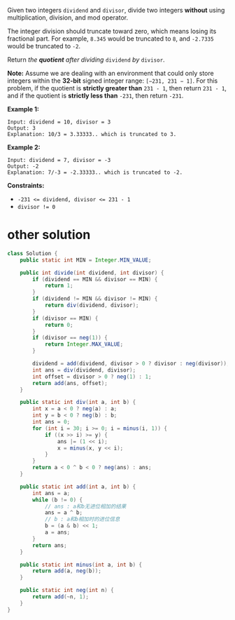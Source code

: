 Given two integers `dividend` and `divisor`, divide two integers **without** using multiplication, division, and mod operator.

The integer division should truncate toward zero, which means losing its fractional part. For example, `8.345` would be truncated to `8`, and `-2.7335` would be truncated to `-2`.

Return *the **quotient** after dividing* `dividend` *by* `divisor`.

**Note:** Assume we are dealing with an environment that could only store integers within the **32-bit** signed integer range: `[−231, 231 − 1]`. For this problem, if the quotient is **strictly greater than** `231 - 1`, then return `231 - 1`, and if the quotient is **strictly less than** `-231`, then return `-231`.

 

**Example 1:**

```
Input: dividend = 10, divisor = 3
Output: 3
Explanation: 10/3 = 3.33333.. which is truncated to 3.
```

**Example 2:**

```
Input: dividend = 7, divisor = -3
Output: -2
Explanation: 7/-3 = -2.33333.. which is truncated to -2.
```

 

**Constraints:**

- `-231 <= dividend, divisor <= 231 - 1`
- `divisor != 0`

# other solution

```java
class Solution {
    public static int MIN = Integer.MIN_VALUE;

    public int divide(int dividend, int divisor) {
        if (dividend == MIN && divisor == MIN) {
            return 1;
        }
        if (dividend != MIN && divisor != MIN) {
            return div(dividend, divisor);
        }
        if (divisor == MIN) {
            return 0;
        }
        if (divisor == neg(1)) {
            return Integer.MAX_VALUE;
        }

        dividend = add(dividend, divisor > 0 ? divisor : neg(divisor));
		int ans = div(dividend, divisor);
		int offset = divisor > 0 ? neg(1) : 1;
		return add(ans, offset);
    }

    public static int div(int a, int b) {
		int x = a < 0 ? neg(a) : a;
		int y = b < 0 ? neg(b) : b;
		int ans = 0;
		for (int i = 30; i >= 0; i = minus(i, 1)) {
			if ((x >> i) >= y) {
				ans |= (1 << i);
				x = minus(x, y << i);
			}
		}
		return a < 0 ^ b < 0 ? neg(ans) : ans;
	}

	public static int add(int a, int b) {
		int ans = a;
		while (b != 0) {
			// ans : a和b无进位相加的结果
			ans = a ^ b;
			// b : a和b相加时的进位信息
			b = (a & b) << 1;
			a = ans;
		}
		return ans;
	}

    public static int minus(int a, int b) {
		return add(a, neg(b));
	}

    public static int neg(int n) {
		return add(~n, 1);
	}
}
```

